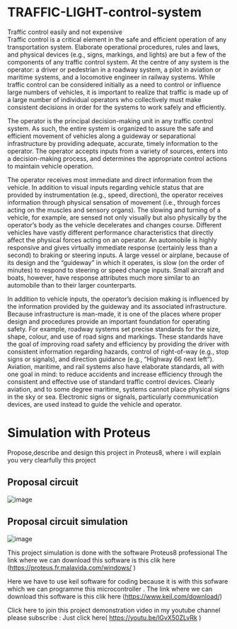 # TRAFFIC-LIGHT-control-system
Traffic control easily and not expensive  
Traffic control is a critical element in the safe and efficient operation of any transportation system. Elaborate operational procedures, rules and laws, and physical devices (e.g., signs, markings, and lights) are but a few of the components of any traffic control system. At the centre of any system is the operator: a driver or pedestrian in a roadway system, a pilot in aviation or maritime systems, and a locomotive engineer in railway systems. While traffic control can be considered initially as a need to control or influence large numbers of vehicles, it is important to realize that traffic is made up of a large number of individual operators who collectively must make consistent decisions in order for the systems to work safely and efficiently.


The operator is the principal decision-making unit in any traffic control system. As such, the entire system is organized to assure the safe and efficient movement of vehicles along a guideway or separational infrastructure by providing adequate, accurate, timely information to the operator. The operator accepts inputs from a variety of sources, enters into a decision-making process, and determines the appropriate control actions to maintain vehicle operation.

The operator receives most immediate and direct information from the vehicle. In addition to visual inputs regarding vehicle status that are provided by instrumentation (e.g., speed, direction), the operator receives information through physical sensation of movement (i.e., through forces acting on the muscles and sensory organs). The slowing and turning of a vehicle, for example, are sensed not only visually but also physically by the operator’s body as the vehicle decelerates and changes course. Different vehicles have vastly different performance characteristics that directly affect the physical forces acting on an operator. An automobile is highly responsive and gives virtually immediate response (certainly less than a second) to braking or steering inputs. A large vessel or airplane, because of its design and the “guideway” in which it operates, is slow (on the order of minutes) to respond to steering or speed change inputs. Small aircraft and boats, however, have response attributes much more similar to an automobile than to their larger counterparts.

In addition to vehicle inputs, the operator’s decision making is influenced by the information provided by the guideway and its associated infrastructure. Because infrastructure is man-made, it is one of the places where proper design and procedures provide an important foundation for operating safety. For example, roadway systems set precise standards for the size, shape, colour, and use of road signs and markings. These standards have the goal of improving road safety and efficiency by providing the driver with consistent information regarding hazards, control of right-of-way (e.g., stop signs or signals), and direction guidance (e.g., “Highway 66 next left”). Aviation, maritime, and rail systems also have elaborate standards, all with one goal in mind: to reduce accidents and increase efficiency through the consistent and effective use of standard traffic control devices. Clearly aviation, and to some degree maritime, systems cannot place physical signs in the sky or sea. Electronic signs or signals, particularly communication devices, are used instead to guide the vehicle and operator.

# Simulation with Proteus
Propose,describe and design this project in Proteus8, where i will explain you very clearfully this project
## Proposal circuit
![image](https://user-images.githubusercontent.com/105424030/216786530-2f94126c-cd6f-4553-909f-d8cb0645137b.png)
## Proposal circuit simulation
![image](https://user-images.githubusercontent.com/105424030/216786654-299cb9cb-b70d-4e0b-b4b3-bf60a7ee5098.png)


This project simulation is done with the software Proteus8 professional
The link where we can download this software is this
clik here  (https://proteus.fr.malavida.com/windows/ )

Here we have to use keil software for coding because it is with this sofware which we can programme this microcontroller .
The link where we can download this software is this
clik here (https://www.keil.com/download/)


Click here to join this project demonstration video in my youtube channel please subscribe :
Just click here( https://youtu.be/lGvX50ZLvRk )
